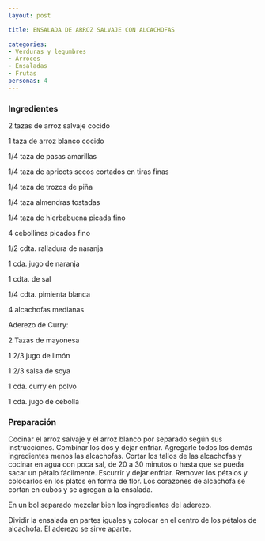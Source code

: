 ```yaml
---
layout: post

title: ENSALADA DE ARROZ SALVAJE CON ALCACHOFAS

categories:
- Verduras y legumbres
- Arroces
- Ensaladas
- Frutas
personas: 4 
---
```


<h3>Ingredientes</h3>
2 tazas de arroz salvaje cocido

1 taza de arroz blanco cocido

1/4 taza de pasas amarillas

1/4 taza de apricots secos cortados en tiras finas

1/4 taza de trozos de piña

1/4 taza almendras tostadas

1/4 taza de hierbabuena picada fino

4 cebollines picados fino

1/2 cdta. ralladura de naranja

1 cda. jugo de naranja

1 cdta. de sal

1/4 cdta. pimienta blanca

4 alcachofas medianas

Aderezo de Curry:

2 Tazas de mayonesa

1 2/3 jugo de limón

1 2/3 salsa de soya

1 cda. curry en polvo

1 cda. jugo de cebolla

<h3>Preparación</h3>
Cocinar el arroz salvaje y el arroz blanco por separado según sus instrucciones. Combinar los dos y dejar enfriar. Agregarle todos los demás ingredientes menos las alcachofas. Cortar los tallos de las alcachofas y cocinar en agua con poca sal, de 20 a 30 minutos o hasta que se pueda sacar un pétalo fácilmente. Escurrir y dejar enfriar. Remover los pétalos y colocarlos en los platos en forma de flor. Los corazones de alcachofa se cortan en cubos y se agregan a la ensalada.

En un bol separado mezclar bien los ingredientes del aderezo.

Dividir la ensalada en partes iguales y colocar en el centro de los pétalos de alcachofa. El aderezo se sirve aparte.